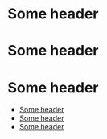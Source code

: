 # Some header

# Some header

# Some header

<!-- TOC -->
* [Some header](#some-header)
* [Some header](#some-header-1)
* [Some header](#some-header-2)
<!-- TOC -->
